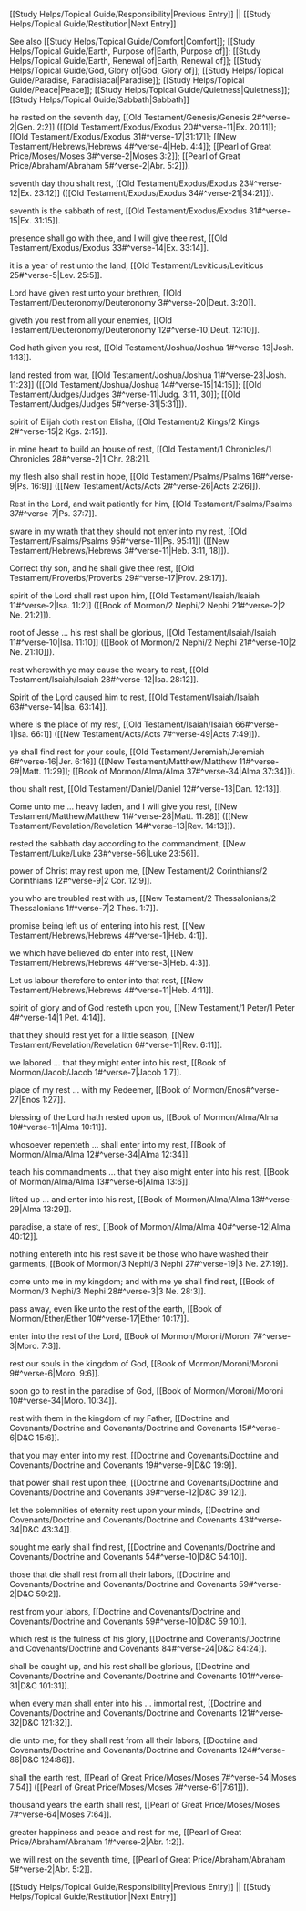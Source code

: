 [[Study Helps/Topical Guide/Responsibility|Previous Entry]]  ||  [[Study Helps/Topical Guide/Restitution|Next Entry]]

 See also [[Study Helps/Topical Guide/Comfort|Comfort]]; [[Study Helps/Topical Guide/Earth, Purpose of|Earth, Purpose of]]; [[Study Helps/Topical Guide/Earth, Renewal of|Earth, Renewal of]]; [[Study Helps/Topical Guide/God, Glory of|God, Glory of]]; [[Study Helps/Topical Guide/Paradise, Paradisiacal|Paradise]]; [[Study Helps/Topical Guide/Peace|Peace]]; [[Study Helps/Topical Guide/Quietness|Quietness]]; [[Study Helps/Topical Guide/Sabbath|Sabbath]]

 he rested on the seventh day, [[Old Testament/Genesis/Genesis 2#^verse-2|Gen. 2:2]] ([[Old Testament/Exodus/Exodus 20#^verse-11|Ex. 20:11]]; [[Old Testament/Exodus/Exodus 31#^verse-17|31:17]]; [[New Testament/Hebrews/Hebrews 4#^verse-4|Heb. 4:4]]; [[Pearl of Great Price/Moses/Moses 3#^verse-2|Moses 3:2]]; [[Pearl of Great Price/Abraham/Abraham 5#^verse-2|Abr. 5:2]]).

 seventh day thou shalt rest, [[Old Testament/Exodus/Exodus 23#^verse-12|Ex. 23:12]] ([[Old Testament/Exodus/Exodus 34#^verse-21|34:21]]).

 seventh is the sabbath of rest, [[Old Testament/Exodus/Exodus 31#^verse-15|Ex. 31:15]].

 presence shall go with thee, and I will give thee rest, [[Old Testament/Exodus/Exodus 33#^verse-14|Ex. 33:14]].

 it is a year of rest unto the land, [[Old Testament/Leviticus/Leviticus 25#^verse-5|Lev. 25:5]].

 Lord have given rest unto your brethren, [[Old Testament/Deuteronomy/Deuteronomy 3#^verse-20|Deut. 3:20]].

 giveth you rest from all your enemies, [[Old Testament/Deuteronomy/Deuteronomy 12#^verse-10|Deut. 12:10]].

 God hath given you rest, [[Old Testament/Joshua/Joshua 1#^verse-13|Josh. 1:13]].

 land rested from war, [[Old Testament/Joshua/Joshua 11#^verse-23|Josh. 11:23]] ([[Old Testament/Joshua/Joshua 14#^verse-15|14:15]]; [[Old Testament/Judges/Judges 3#^verse-11|Judg. 3:11, 30]]; [[Old Testament/Judges/Judges 5#^verse-31|5:31]]).

 spirit of Elijah doth rest on Elisha, [[Old Testament/2 Kings/2 Kings 2#^verse-15|2 Kgs. 2:15]].

 in mine heart to build an house of rest, [[Old Testament/1 Chronicles/1 Chronicles 28#^verse-2|1 Chr. 28:2]].

 my flesh also shall rest in hope, [[Old Testament/Psalms/Psalms 16#^verse-9|Ps. 16:9]] ([[New Testament/Acts/Acts 2#^verse-26|Acts 2:26]]).

 Rest in the Lord, and wait patiently for him, [[Old Testament/Psalms/Psalms 37#^verse-7|Ps. 37:7]].

 sware in my wrath that they should not enter into my rest, [[Old Testament/Psalms/Psalms 95#^verse-11|Ps. 95:11]] ([[New Testament/Hebrews/Hebrews 3#^verse-11|Heb. 3:11, 18]]).

 Correct thy son, and he shall give thee rest, [[Old Testament/Proverbs/Proverbs 29#^verse-17|Prov. 29:17]].

 spirit of the Lord shall rest upon him, [[Old Testament/Isaiah/Isaiah 11#^verse-2|Isa. 11:2]] ([[Book of Mormon/2 Nephi/2 Nephi 21#^verse-2|2 Ne. 21:2]]).

 root of Jesse ... his rest shall be glorious, [[Old Testament/Isaiah/Isaiah 11#^verse-10|Isa. 11:10]] ([[Book of Mormon/2 Nephi/2 Nephi 21#^verse-10|2 Ne. 21:10]]).

 rest wherewith ye may cause the weary to rest, [[Old Testament/Isaiah/Isaiah 28#^verse-12|Isa. 28:12]].

 Spirit of the Lord caused him to rest, [[Old Testament/Isaiah/Isaiah 63#^verse-14|Isa. 63:14]].

 where is the place of my rest, [[Old Testament/Isaiah/Isaiah 66#^verse-1|Isa. 66:1]] ([[New Testament/Acts/Acts 7#^verse-49|Acts 7:49]]).

 ye shall find rest for your souls, [[Old Testament/Jeremiah/Jeremiah 6#^verse-16|Jer. 6:16]] ([[New Testament/Matthew/Matthew 11#^verse-29|Matt. 11:29]]; [[Book of Mormon/Alma/Alma 37#^verse-34|Alma 37:34]]).

 thou shalt rest, [[Old Testament/Daniel/Daniel 12#^verse-13|Dan. 12:13]].

 Come unto me ... heavy laden, and I will give you rest, [[New Testament/Matthew/Matthew 11#^verse-28|Matt. 11:28]] ([[New Testament/Revelation/Revelation 14#^verse-13|Rev. 14:13]]).

 rested the sabbath day according to the commandment, [[New Testament/Luke/Luke 23#^verse-56|Luke 23:56]].

 power of Christ may rest upon me, [[New Testament/2 Corinthians/2 Corinthians 12#^verse-9|2 Cor. 12:9]].

 you who are troubled rest with us, [[New Testament/2 Thessalonians/2 Thessalonians 1#^verse-7|2 Thes. 1:7]].

 promise being left us of entering into his rest, [[New Testament/Hebrews/Hebrews 4#^verse-1|Heb. 4:1]].

 we which have believed do enter into rest, [[New Testament/Hebrews/Hebrews 4#^verse-3|Heb. 4:3]].

 Let us labour therefore to enter into that rest, [[New Testament/Hebrews/Hebrews 4#^verse-11|Heb. 4:11]].

 spirit of glory and of God resteth upon you, [[New Testament/1 Peter/1 Peter 4#^verse-14|1 Pet. 4:14]].

 that they should rest yet for a little season, [[New Testament/Revelation/Revelation 6#^verse-11|Rev. 6:11]].

 we labored ... that they might enter into his rest, [[Book of Mormon/Jacob/Jacob 1#^verse-7|Jacob 1:7]].

 place of my rest ... with my Redeemer, [[Book of Mormon/Enos#^verse-27|Enos 1:27]].

 blessing of the Lord hath rested upon us, [[Book of Mormon/Alma/Alma 10#^verse-11|Alma 10:11]].

 whosoever repenteth ... shall enter into my rest, [[Book of Mormon/Alma/Alma 12#^verse-34|Alma 12:34]].

 teach his commandments ... that they also might enter into his rest, [[Book of Mormon/Alma/Alma 13#^verse-6|Alma 13:6]].

 lifted up ... and enter into his rest, [[Book of Mormon/Alma/Alma 13#^verse-29|Alma 13:29]].

 paradise, a state of rest, [[Book of Mormon/Alma/Alma 40#^verse-12|Alma 40:12]].

 nothing entereth into his rest save it be those who have washed their garments, [[Book of Mormon/3 Nephi/3 Nephi 27#^verse-19|3 Ne. 27:19]].

 come unto me in my kingdom; and with me ye shall find rest, [[Book of Mormon/3 Nephi/3 Nephi 28#^verse-3|3 Ne. 28:3]].

 pass away, even like unto the rest of the earth, [[Book of Mormon/Ether/Ether 10#^verse-17|Ether 10:17]].

 enter into the rest of the Lord, [[Book of Mormon/Moroni/Moroni 7#^verse-3|Moro. 7:3]].

 rest our souls in the kingdom of God, [[Book of Mormon/Moroni/Moroni 9#^verse-6|Moro. 9:6]].

 soon go to rest in the paradise of God, [[Book of Mormon/Moroni/Moroni 10#^verse-34|Moro. 10:34]].

 rest with them in the kingdom of my Father, [[Doctrine and Covenants/Doctrine and Covenants/Doctrine and Covenants 15#^verse-6|D&C 15:6]].

 that you may enter into my rest, [[Doctrine and Covenants/Doctrine and Covenants/Doctrine and Covenants 19#^verse-9|D&C 19:9]].

 that power shall rest upon thee, [[Doctrine and Covenants/Doctrine and Covenants/Doctrine and Covenants 39#^verse-12|D&C 39:12]].

 let the solemnities of eternity rest upon your minds, [[Doctrine and Covenants/Doctrine and Covenants/Doctrine and Covenants 43#^verse-34|D&C 43:34]].

 sought me early shall find rest, [[Doctrine and Covenants/Doctrine and Covenants/Doctrine and Covenants 54#^verse-10|D&C 54:10]].

 those that die shall rest from all their labors, [[Doctrine and Covenants/Doctrine and Covenants/Doctrine and Covenants 59#^verse-2|D&C 59:2]].

 rest from your labors, [[Doctrine and Covenants/Doctrine and Covenants/Doctrine and Covenants 59#^verse-10|D&C 59:10]].

 which rest is the fulness of his glory, [[Doctrine and Covenants/Doctrine and Covenants/Doctrine and Covenants 84#^verse-24|D&C 84:24]].

 shall be caught up, and his rest shall be glorious, [[Doctrine and Covenants/Doctrine and Covenants/Doctrine and Covenants 101#^verse-31|D&C 101:31]].

 when every man shall enter into his ... immortal rest, [[Doctrine and Covenants/Doctrine and Covenants/Doctrine and Covenants 121#^verse-32|D&C 121:32]].

 die unto me; for they shall rest from all their labors, [[Doctrine and Covenants/Doctrine and Covenants/Doctrine and Covenants 124#^verse-86|D&C 124:86]].

 shall the earth rest, [[Pearl of Great Price/Moses/Moses 7#^verse-54|Moses 7:54]] ([[Pearl of Great Price/Moses/Moses 7#^verse-61|7:61]]).

 thousand years the earth shall rest, [[Pearl of Great Price/Moses/Moses 7#^verse-64|Moses 7:64]].

 greater happiness and peace and rest for me, [[Pearl of Great Price/Abraham/Abraham 1#^verse-2|Abr. 1:2]].

 we will rest on the seventh time, [[Pearl of Great Price/Abraham/Abraham 5#^verse-2|Abr. 5:2]].

[[Study Helps/Topical Guide/Responsibility|Previous Entry]]  ||  [[Study Helps/Topical Guide/Restitution|Next Entry]]